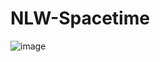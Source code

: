 # NLW-Spacetime


![image](https://github.com/BrunoEijiMine/NLW-Spacetime/assets/62913130/51fd4701-5b30-4d75-8211-70b88c898fcf)
